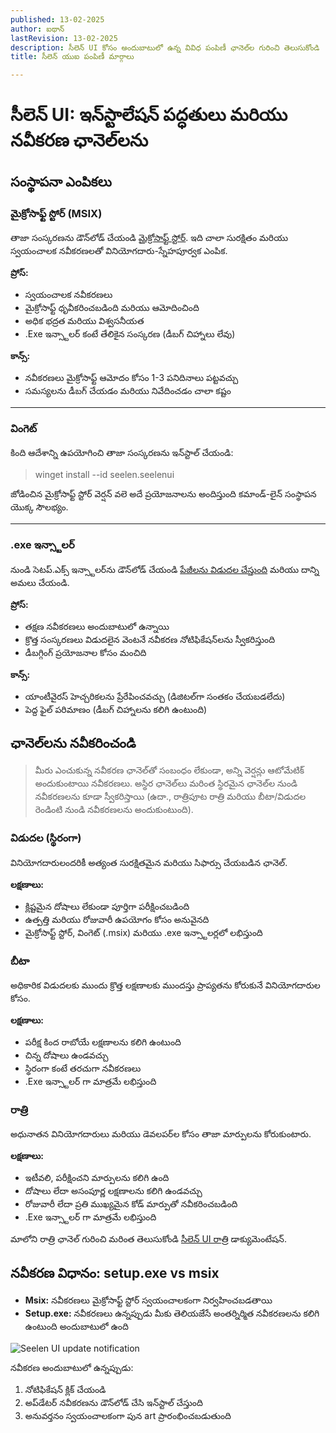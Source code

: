 ```yaml
---
published: 13-02-2025
author: ఐథాన్
lastRevision: 13-02-2025
description: సీలెన్ UI కోసం అందుబాటులో ఉన్న వివిధ పంపిణీ ఛానెల్‌ల గురించి తెలుసుకోండి
title: సీలెన్ యుఐ పంపిణీ మార్గాలు

---
```


# సీలెన్ UI: ఇన్‌స్టాలేషన్ పద్ధతులు మరియు నవీకరణ ఛానెల్‌లను

## సంస్థాపనా ఎంపికలు

### మైక్రోసాఫ్ట్ స్టోర్ (MSIX)

తాజా సంస్కరణను డౌన్‌లోడ్ చేయండి
[మైక్రోసాఫ్ట్ స్టోర్](https://www.microsoft.com/store). ఇది చాలా సురక్షితం మరియు
 స్వయంచాలక నవీకరణలతో వినియోగదారు-స్నేహపూర్వక ఎంపిక.

**ప్రోస్:**

* స్వయంచాలక నవీకరణలు
* మైక్రోసాఫ్ట్ ధృవీకరించబడింది మరియు ఆమోదించింది
* అధిక భద్రత మరియు విశ్వసనీయత
* .Exe ఇన్స్టాలర్ కంటే తేలికైన సంస్కరణ (డీబగ్ చిహ్నాలు లేవు)

**కాన్స్:**

* నవీకరణలు మైక్రోసాఫ్ట్ ఆమోదం కోసం 1-3 పనిదినాలు పట్టవచ్చు
* సమస్యలను డీబగ్ చేయడం మరియు నివేదించడం చాలా కష్టం

***

### వింగెట్

కింది ఆదేశాన్ని ఉపయోగించి తాజా సంస్కరణను ఇన్‌స్టాల్ చేయండి:

> winget install --id seelen.seelenui

జోడించిన మైక్రోసాఫ్ట్ స్టోర్ వెర్షన్ వలె అదే ప్రయోజనాలను అందిస్తుంది
 కమాండ్-లైన్ సంస్థాపన యొక్క సౌలభ్యం.

***

### .exe ఇన్స్టాలర్

నుండి సెటప్.ఎక్స్ ఇన్స్టాలర్‌ను డౌన్‌లోడ్ చేయండి
[పేజీలను విడుదల చేస్తుంది](https://github.com/eythaann/Seelen-UI/releases) మరియు దాన్ని అమలు చేయండి.

**ప్రోస్:**

* తక్షణ నవీకరణలు అందుబాటులో ఉన్నాయి
* క్రొత్త సంస్కరణలు విడుదలైన వెంటనే నవీకరణ నోటిఫికేషన్‌లను స్వీకరిస్తుంది
* డీబగ్గింగ్ ప్రయోజనాల కోసం మంచిది

**కాన్స్:**

* యాంటీవైరస్ హెచ్చరికలను ప్రేరేపించవచ్చు (డిజిటల్‌గా సంతకం చేయబడలేదు)
* పెద్ద ఫైల్ పరిమాణం (డీబగ్ చిహ్నాలను కలిగి ఉంటుంది)

## ఛానెల్‌లను నవీకరించండి

> మీరు ఎంచుకున్న నవీకరణ ఛానెల్‌తో సంబంధం లేకుండా, అన్ని వెర్షన్లు ఆటోమేటిక్ అందుకుంటాయి
>  నవీకరణలు. అస్థిర ఛానెల్‌లు మరింత స్థిరమైన ఛానెల్‌ల నుండి నవీకరణలను కూడా స్వీకరిస్తాయి
>  (ఉదా., రాత్రిపూట రాత్రి మరియు బీటా/విడుదల రెండింటి నుండి నవీకరణలను అందుకుంటుంది).

### విడుదల (స్థిరంగా)

వినియోగదారులందరికీ అత్యంత సురక్షితమైన మరియు సిఫార్సు చేయబడిన ఛానెల్.

**లక్షణాలు:**

* క్లిష్టమైన దోషాలు లేకుండా పూర్తిగా పరీక్షించబడింది
* ఉత్పత్తి మరియు రోజువారీ ఉపయోగం కోసం అనువైనది
* మైక్రోసాఫ్ట్ స్టోర్, వింగెట్ (.msix) మరియు .exe ఇన్స్టాలర్లలో లభిస్తుంది

### బీటా

అధికారిక విడుదలకు ముందు క్రొత్త లక్షణాలకు ముందస్తు ప్రాప్యతను కోరుకునే వినియోగదారుల కోసం.

**లక్షణాలు:**

* పరీక్ష కింద రాబోయే లక్షణాలను కలిగి ఉంటుంది
* చిన్న దోషాలు ఉండవచ్చు
* స్థిరంగా కంటే తరచుగా నవీకరణలు
* .Exe ఇన్స్టాలర్ గా మాత్రమే లభిస్తుంది

### రాత్రి

అధునాతన వినియోగదారులు మరియు డెవలపర్‌ల కోసం తాజా మార్పులను కోరుకుంటారు.

**లక్షణాలు:**

* ఇటీవలి, పరీక్షించని మార్పులను కలిగి ఉంది
* దోషాలు లేదా అసంపూర్ణ లక్షణాలను కలిగి ఉండవచ్చు
* రోజువారీ లేదా ప్రతి ముఖ్యమైన కోడ్ మార్పుతో నవీకరించబడింది
* .Exe ఇన్స్టాలర్ గా మాత్రమే లభిస్తుంది

మాలోని రాత్రి ఛానెల్ గురించి మరింత తెలుసుకోండి
[సీలెన్ UI రాత్రి](https://seelen.io/blog/nightly) డాక్యుమెంటేషన్.

## నవీకరణ విధానం: setup.exe vs msix

* **Msix:** నవీకరణలు మైక్రోసాఫ్ట్ స్టోర్ స్వయంచాలకంగా నిర్వహించబడతాయి
* **Setup.exe:** నవీకరణలు ఉన్నప్పుడు మీకు తెలియజేసే అంతర్నిర్మిత నవీకరణలను కలిగి ఉంటుంది
   అందుబాటులో ఉంది

![Seelen UI update notification](https://github.com/Seelen-Inc/slu-blog/blob/master/blog/seelen-ui-distribution-channels/image.png?raw=true)

నవీకరణ అందుబాటులో ఉన్నప్పుడు:

1. నోటిఫికేషన్ క్లిక్ చేయండి
2. అప్‌డేటర్ నవీకరణను డౌన్‌లోడ్ చేసి ఇన్‌స్టాల్ చేస్తుంది
3. అనువర్తనం స్వయంచాలకంగా పున art ప్రారంభించబడుతుంది
